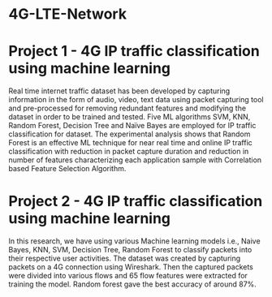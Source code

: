 # 4G-LTE-Network


# Project 1 - 4G IP traffic classification using machine learning

Real time internet traffic dataset has been developed by capturing information in the form of audio, video, text data using packet capturing tool and pre-processed for removing redundant features and modifying the dataset in order to be trained and tested. Five ML algorithms SVM, KNN, Random Forest, Decision Tree and Naïve Bayes are employed for IP traffic classification for dataset. The experimental analysis shows that Random Forest is an effective ML technique for near real time and online IP traffic classification with reduction in packet capture duration and reduction in number of features characterizing each application sample with Correlation based Feature Selection Algorithm.


# Project 2 - 4G IP traffic classification using machine learning

In this research, we have using various Machine learning models i.e., Naive Bayes, KNN, SVM, Decision Tree, Random Forest to classify packets into their respective user activities.
The dataset was created by capturing packets on a 4G connection using Wireshark. Then the captured packets were divided into various flows and 65 flow features were extracted for training the model. Random forest gave the best accuracy of around 87%.

